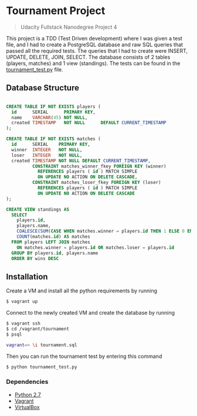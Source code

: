 # Tournament Project
> Udacity Fullstack Nanodegree Project 4

This project is a TDD (Test Driven development) where I was given a test file, and I had to create a PostgreSQL database and raw SQL queries that passed all the required tests. The queries that I had to create were INSERT, UPDATE, DELETE, JOIN, SELECT. The database consists of 2 tables (players, matches) and 1 view (standings). The tests can be found in the  [tournament_test.py](vagrant/tournament/tournament_test.py) file.

## Database Structure

```sql

CREATE TABLE IF NOT EXISTS players (
  id      SERIAL      PRIMARY KEY,
  name    VARCHAR(45) NOT NULL,
  created TIMESTAMP   NOT NULL      DEFAULT CURRENT_TIMESTAMP
);

CREATE TABLE IF NOT EXISTS matches (
  id      SERIAL    PRIMARY KEY,
  winner  INTEGER   NOT NULL,
  loser   INTEGER   NOT NULL,
  created TIMESTAMP NOT NULL DEFAULT CURRENT_TIMESTAMP,
          CONSTRAINT matches_winner_fkey FOREIGN KEY (winner)
            REFERENCES players ( id ) MATCH SIMPLE
            ON UPDATE NO ACTION ON DELETE CASCADE,
          CONSTRAINT matches_loser_fkey FOREIGN KEY (loser)
            REFERENCES players ( id ) MATCH SIMPLE
            ON UPDATE NO ACTION ON DELETE CASCADE
);

CREATE VIEW standings AS
  SELECT
    players.id,
    players.name,
    COALESCE(SUM(CASE WHEN matches.winner = players.id THEN 1 ELSE 0 END), 0) AS wins, -- Case Statement converts boolean into 1 or 0
    COUNT(matches.id) AS matches
  FROM players LEFT JOIN matches
    ON matches.winner = players.id OR matches.loser = players.id
  GROUP BY players.id, players.name
  ORDER BY wins DESC

```

## Installation
Create a VM and install all the python requirements by running
```sh
$ vagrant up
```

Connect to the newly created VM and create the database by running
```sh
$ vagrant ssh
$ cd /vagrant/tournament
$ psql

vagrant=> \i tournament.sql
```

Then you can run the tournament test by entering this command
```sh
$ python tournament_test.py
```


### Dependencies
* [Python 2.7](https://www.python.org/)
* [Vagrant](https://www.vagrantup.com/)
* [VirtualBox](https://www.virtualbox.org/wiki/VirtualBox)
